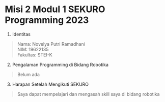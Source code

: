 # Misi 2 Modul 1 SEKURO Programming 2023

1. Identitas
  > Nama: Novelya Putri Ramadhani <br>
   NIM: 19622135 <br>
  Fakultas: STEI-K
  
2. Pengalaman Programming di Bidang Robotika<br>
  > Belum ada
 
3. Harapan Setelah Mengikuti SEKURO<br>
  > Saya dapat mempelajari dan mengasah skill saya di bidang robotika 
